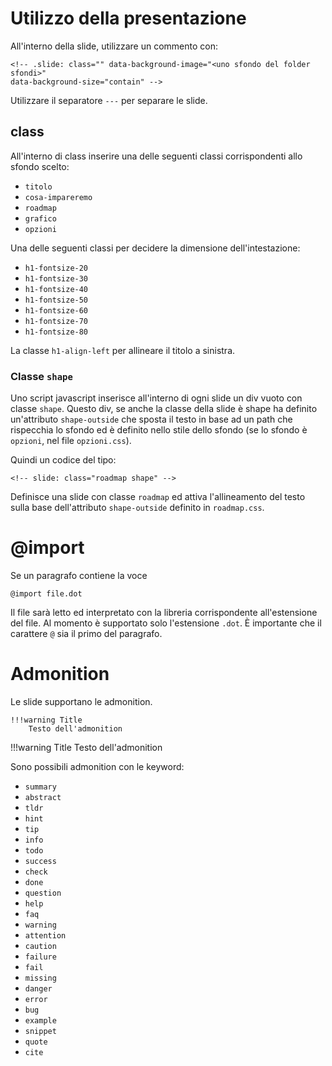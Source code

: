 # Utilizzo della presentazione

All'interno della slide, utilizzare un commento con:
```
<!-- .slide: class="" data-background-image="<uno sfondo del folder sfondi>"
data-background-size="contain" -->
```

Utilizzare il separatore `---` per separare le slide.

## class
All'interno di class inserire una delle seguenti classi corrispondenti allo sfondo scelto:
 - `titolo` 
 - `cosa-impareremo`
 - `roadmap`
 - `grafico`
 - `opzioni`

Una delle seguenti classi per decidere la dimensione dell'intestazione:
 - `h1-fontsize-20`
 - `h1-fontsize-30`
 - `h1-fontsize-40`
 - `h1-fontsize-50`
 - `h1-fontsize-60`
 - `h1-fontsize-70`
 - `h1-fontsize-80`

La classe `h1-align-left` per allineare il titolo a sinistra.

### Classe `shape`

Uno script javascript inserisce all'interno di ogni slide un div vuoto con classe `shape`. Questo div, se anche la classe della slide è shape ha definito un'attributo `shape-outside` che sposta il testo in base ad un path che rispecchia lo sfondo ed è definito nello stile dello sfondo (se lo sfondo è `opzioni`, nel file `opzioni.css`).

Quindi un codice del tipo:
```
<!-- slide: class="roadmap shape" -->
```

Definisce una slide con classe `roadmap` ed attiva l'allineamento del testo sulla base dell'attributo `shape-outside` definito in `roadmap.css`.

# @import

Se un paragrafo contiene la voce

```
@import file.dot
```

Il file sarà letto ed interpretato con la libreria corrispondente all'estensione del file.
Al momento è supportato solo l'estensione `.dot`. È importante che il carattere `@` sia il primo del paragrafo.

# Admonition

Le slide supportano le admonition.

```
!!!warning Title
	Testo dell'admonition
```
!!!warning Title
	Testo dell'admonition

Sono possibili admonition con le keyword:
- `summary`
- `abstract`
- `tldr`
- `hint`
- `tip`
- `info`
- `todo`
- `success`
- `check`
- `done`
- `question`
- `help`
- `faq`
- `warning`
- `attention`
- `caution`
- `failure`
- `fail`
- `missing`
- `danger`
- `error`
- `bug`
- `example`
- `snippet`
- `quote`
- `cite`